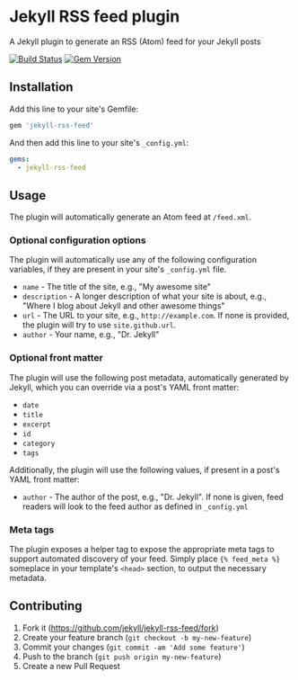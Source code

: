 # Jekyll RSS feed plugin

A Jekyll plugin to generate an RSS (Atom) feed for your Jekyll posts

[![Build Status](https://travis-ci.org/jekyll/jekyll-rss-feed.svg)](https://travis-ci.org/jekyll/jekyll-rss-feed) [![Gem Version](https://badge.fury.io/rb/jekyll-rss-feed.svg)](http://badge.fury.io/rb/jekyll-rss-feed)

## Installation

Add this line to your site's Gemfile:

```ruby
gem 'jekyll-rss-feed'
```

And then add this line to your site's `_config.yml`:

```yml
gems:
  - jekyll-rss-feed
```

## Usage

The plugin will automatically generate an Atom feed at `/feed.xml`.

### Optional configuration options

The plugin will automatically use any of the following configuration variables, if they are present in your site's `_config.yml` file.

* `name` - The title of the site, e.g., "My awesome site"
* `description` - A longer description of what your site is about, e.g., "Where I blog about Jekyll and other awesome things"
* `url` - The URL to your site, e.g., `http://example.com`. If none is provided, the plugin will try to use `site.github.url`.
* `author` - Your name, e.g., "Dr. Jekyll"

### Optional front matter

The plugin will use the following post metadata, automatically generated by Jekyll, which you can override via a post's YAML front matter:

* `date`
* `title`
* `excerpt`
* `id`
* `category`
* `tags`

Additionally, the plugin will use the following values, if present in a post's YAML front matter:

* `author` - The author of the post, e.g., "Dr. Jekyll". If none is given, feed readers will look to the feed author as defined in `_config.yml`

### Meta tags

The plugin exposes a helper tag to expose the appropriate meta tags to support automated discovery of your feed. Simply place `{% feed_meta %}` someplace in your template's `<head>` section, to output the necessary metadata.

## Contributing

1. Fork it (https://github.com/jekyll/jekyll-rss-feed/fork)
2. Create your feature branch (`git checkout -b my-new-feature`)
3. Commit your changes (`git commit -am 'Add some feature'`)
4. Push to the branch (`git push origin my-new-feature`)
5. Create a new Pull Request
